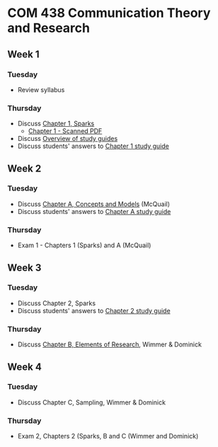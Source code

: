 # COM 438 Communication Theory and Research
## Week 1
### Tuesday
* Review syllabus
### Thursday
* Discuss [Chapter 1, Sparks](https://books.google.com/books?id=vRSdBQAAQBAJ&lpg=PP1&pg=PA1#v=onepage&q&f=false)
  * [Chapter 1 - Scanned PDF](https://www.dropbox.com/s/zdudjddhq09wip0/Chapter%201%2C%20Sparks.pdf?dl=0)
* Discuss [Overview of study guides](Study%20Guides/README.md)
* Discuss students' answers to [Chapter 1 study guide](Study%20Guides/Chapter%201%2C%20Sparks.md)
## Week 2
### Tuesday
* Discuss [Chapter A, Concepts and Models](https://www.dropbox.com/s/27ak7twh3d4mzcv/Ch%20A%20-%20Concepts%20and%20Models.pdf?dl=0) (McQuail)
* Discuss students' answers to [Chapter A study guide](Study%20Guides/Chapter%20A.md)
### Thursday
* Exam 1 - Chapters 1 (Sparks) and A (McQuail)
## Week 3
### Tuesday
* Discuss Chapter 2, Sparks
* Discuss students' answers to [Chapter 2 study guide](Study%20Guides/Chapter%202%2C%20Sparks.md)
### Thursday
* Discuss [Chapter B, Elements of Research](https://www.dropbox.com/s/76epudd3v491jid/Ch%20B%2C%20Wimmer%20and%20Dominick.pdf?dl=1), Wimmer & Dominick
## Week 4
### Tuesday
* Discuss Chapter C, Sampling, Wimmer & Dominick
### Thursday
* Exam 2, Chapters 2 (Sparks, B and C (Wimmer and Dominick)
